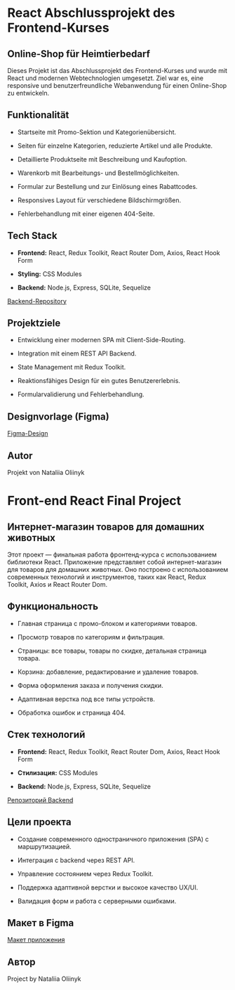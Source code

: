 # React Abschlussprojekt des Frontend-Kurses

## Online-Shop für Heimtierbedarf

Dieses Projekt ist das Abschlussprojekt des Frontend-Kurses und wurde mit React und modernen Webtechnologien umgesetzt. Ziel war es, eine responsive und benutzerfreundliche Webanwendung für einen Online-Shop zu entwickeln.

## Funktionalität

- Startseite mit Promo-Sektion und Kategorienübersicht.

- Seiten für einzelne Kategorien, reduzierte Artikel und alle Produkte.

- Detaillierte Produktseite mit Beschreibung und Kaufoption.

- Warenkorb mit Bearbeitungs- und Bestellmöglichkeiten.

- Formular zur Bestellung und zur Einlösung eines Rabattcodes.

- Responsives Layout für verschiedene Bildschirmgrößen.

- Fehlerbehandlung mit einer eigenen 404-Seite.

## Tech Stack

- **Frontend:** React, Redux Toolkit, React Router Dom, Axios, React Hook Form

- **Styling:** CSS Modules

- **Backend:** Node.js, Express, SQLite, Sequelize

[Backend-Repository](https://github.com/NataliiaOliinyk-gi/pet-shop-backend)

## Projektziele

- Entwicklung einer modernen SPA mit Client-Side-Routing.

- Integration mit einem REST API Backend.

- State Management mit Redux Toolkit.

- Reaktionsfähiges Design für ein gutes Benutzererlebnis.

- Formularvalidierung und Fehlerbehandlung.

## Designvorlage (Figma)

[Figma-Design](https://www.figma.com/design/8iptQGgZnHpFaKcMErrkmc/Front-end-React-project--Copy---Copy-?node-id=0-1&p=f&t=CBJ0LkMDSxtrJfaz-0)

## Autor

Projekt von Nataliia Oliinyk

#

# Front-end React Final Project

## Интернет-магазин товаров для домашних животных

Этот проект — финальная работа фронтенд-курса с использованием библиотеки React. Приложение представляет собой интернет-магазин для товаров для домашних животных. Оно построено с использованием современных технологий и инструментов, таких как React, Redux Toolkit, Axios и React Router Dom.

## Функциональность

- Главная страница с промо-блоком и категориями товаров.

- Просмотр товаров по категориям и фильтрация.

- Страницы: все товары, товары по скидке, детальная страница товара.

- Корзина: добавление, редактирование и удаление товаров.

- Форма оформления заказа и получения скидки.

- Адаптивная верстка под все типы устройств.

- Обработка ошибок и страница 404.

## Стек технологий

- **Frontend:** React, Redux Toolkit, React Router Dom, Axios, React Hook Form

- **Стилизация:** CSS Modules

- **Backend:** Node.js, Express, SQLite, Sequelize

[Репозиторий Backend](https://github.com/NataliiaOliinyk-gi/pet-shop-backend)

## Цели проекта

- Создание современного одностраничного приложения (SPA) с маршрутизацией.

- Интеграция с backend через REST API.

- Управление состоянием через Redux Toolkit.

- Поддержка адаптивной верстки и высокое качество UX/UI.

- Валидация форм и работа с серверными ошибками.

## Макет в Figma

[Макет приложения](https://www.figma.com/design/8iptQGgZnHpFaKcMErrkmc/Front-end-React-project--Copy---Copy-?node-id=0-1&p=f&t=CBJ0LkMDSxtrJfaz-0)

## Автор

Project by Nataliia Oliinyk
